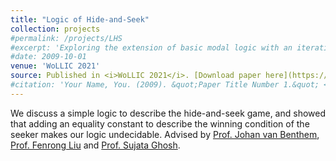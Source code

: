 ```yaml
---
title: "Logic of Hide-and-Seek"
collection: projects
#permalink: /projects/LHS
#excerpt: 'Exploring the extension of basic modal logic with an iterative substitution operator. '
#date: 2009-10-01
venue: 'WoLLIC 2021'
source: Published in <i>WoLLIC 2021</i>. [Download paper here](https://link.springer.com/chapter/10.1007/978-3-030-88853-4_13)
#citation: 'Your Name, You. (2009). &quot;Paper Title Number 1.&quot; <i>Journal 1</i>. 1(1).'
---
```

We discuss a simple logic to describe the hide-and-seek game, and showed that adding an equality constant to describe the winning condition of the seeker
makes our logic undecidable.
Advised by <a href='https://staff.fnwi.uva.nl/j.vanbenthem/'>Prof. Johan van Benthem</a>, <a href='http://www.fenrong.net/'>Prof. Fenrong Liu</a> and <a href='https://www.isichennai.res.in/~sujata/'>Prof. Sujata Ghosh</a>. 


